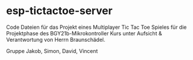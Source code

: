 # esp-tictactoe-server
Code Dateien für das Projekt eines Multiplayer Tic Tac Toe Spieles für die Projektphase des BGY21b-Mikrokontroller Kurs unter Aufsicht & Verantwortung von Herrn Braunschädel.

Gruppe Jakob, Simon, David, Vincent
